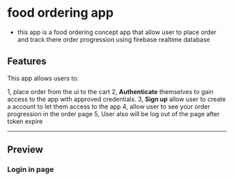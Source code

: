 # food ordering app

- this app is a food ordering concept app that allow user to place order and track there order progression using firebase realtime database

## Features

This app allows users to:

1, place order from the ui to the cart
2, **Authenticate** themselves to gain access to the app with approved credentials.
3, **Sign up** allow user to create a account to let them access to the app
4, allow user to see your order progression in the order page
5, User also will be log out of the page after token expire

---

## Preview

### Login in page
